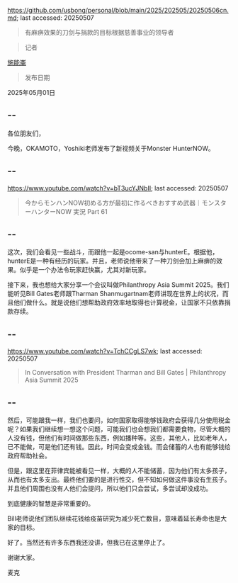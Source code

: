 https://github.com/usbong/personal/blob/main/2025/202505/20250506cn.md; last accessed: 20250507

> 有麻痹效果的刀剑与捐款的目标根据慈善事业的领导者

> 记者

[施能崙](https://www.linkedin.com/in/michaelsyson/)

> 发布日期

2025年05月01日

## --

各位朋友们，

今晚，OKAMOTO，Yoshiki老师发布了新视频关于Monster HunterNOW。

## --

https://www.youtube.com/watch?v=bT3ucYJNbII; last accessed: 20250507

> 今からモンハンNOW初める方が最初に作るべきおすすめ武器｜モンスターハンターNOW 実況 Part 61

## --

这次，我们会看见一些战斗，而跟他一起是ocome-san与hunterE。根据他，hunterE是一种有经历的玩家。并且，老师说他带来了一种刀剑会加上麻痹的效果。似乎是一个办法令玩家赶快赢，尤其对新玩家。

接下来，我也想给大家分享一个会议叫做Philanthropy Asia Summit 2025。我们能听见Bill Gates老师跟Tharman Shanmugartnam老师讲现在世界上的状况，而且他们做什么。就是说他们想帮助政府效率地取得也计算税金，让国家不只依靠捐款存续。

## --

https://www.youtube.com/watch?v=TchCCgLS7wk; last accessed: 20250507

> In Conversation with President Tharman and Bill Gates | Philanthropy Asia Summit 2025 

## --

然后，可能跟我一样，我们也要问，如何国家取得能够钱政府会获得几分使用税金呢？如果我们继续想一想这个问题，可能我们也会想我们都需要食物，尽管大概的人没有钱，但他们有时间做那些东西，例如播种等。这些，其他人，比如老年人，已不能做，可是他们还有钱。因此，时间会变成金钱。而会储蓄的人也有能够钱给政府帮助社会。

但是，跟这里在菲律宾能被看见一样，大概的人不能储蓄，因为他们有太多孩子，从而也有太多支出。最终他们要的是进行性交，但不知如何做这件事没有生孩子。并且他们周围也没有人他们会提问，所以他们只会尝试，多尝试却没成功。

到底健康的智慧是非常重要的。

Bill老师说他们团队继续花钱给疫苗研究为减少死亡数目，意味着延长寿命也是大家的目标。

好了。当然还有许多东西我还没讲，但我已在这里停止了。

谢谢大家。

麦克
